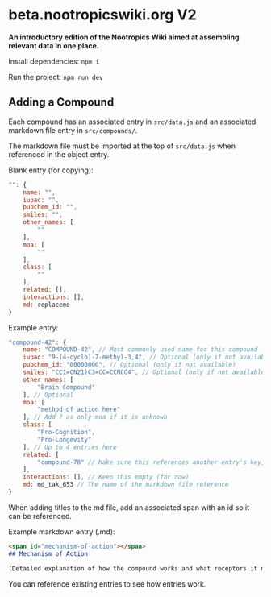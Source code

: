 # beta.nootropicswiki.org V2

**An introductory edition of the Nootropics Wiki aimed at assembling relevant data in one place.**

Install dependencies: `npm i`

Run the project: `npm run dev`

## Adding a Compound

Each compound has an associated entry in `src/data.js` and an associated markdown file entry in `src/compounds/`.

The markdown file must be imported at the top of `src/data.js` when referenced in the object entry.

Blank entry (for copying):

```js
"": {
    name: "",
    iupac: "",
    pubchem_id: "",
    smiles: "",
    other_names: [
        ""
    ],
    moa: [
        ""
    ],
    class: [
        ""
    ],
    related: [],
    interactions: [],
    md: replaceme
}
```

Example entry:

```js
"compound-42": {
    name: "COMPOUND-42", // Most commonly used name for this compound
    iupac: "9-(4-cyclo)-7-methyl-3,4", // Optional (only if not available)
    pubchem_id: "00000000", // Optional (only if not available)
    smiles: "CC1=CN21)C3=CC=CCNCC4", // Optional (only if not available)
    other_names: [
        "Brain Compound"
    ], // Optional
    moa: [
        "method of action here"
    ], // Add ? as only moa if it is unknown
    class: [
        "Pro-Cognition",
        "Pro-Longevity"
    ], // Up to 4 entries here
    related: [
        "compound-78" // Make sure this references another entry's key, not the entry's name attribute.
    ],
    interactions: [], // Keep this empty (for now)
    md: md_tak_653 // The name of the markdown file reference
}
```
When adding titles to the md file, add an associated span with an id so it can be referenced.

Example markdown entry (.md):

```md
<span id="mechanism-of-action"></span>
## Mechanism of Action

(Detailed explanation of how the compound works and what receptors it modulates. Refer to sources often)
```

You can reference existing entries to see how entries work.